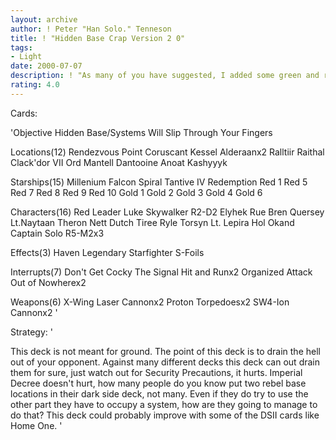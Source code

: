 ```yaml
---
layout: archive
author: ! Peter "Han Solo." Tenneson
title: ! "Hidden Base Crap Version 2 0"
tags:
- Light
date: 2000-07-07
description: ! "As many of you have suggested, I added some green and red to this deck.  How do you like it?"
rating: 4.0
---
```

Cards: 

'Objective
Hidden Base/Systems Will Slip Through Your Fingers

Locations(12)
Rendezvous Point
Coruscant
Kessel
Alderaanx2
Ralltiir
Raithal
Clack'dor VII
Ord Mantell
Dantooine
Anoat
Kashyyyk

Starships(15)
Millenium Falcon
Spiral
Tantive IV
Redemption
Red 1
Red 5
Red 7
Red 8
Red 9
Red 10
Gold 1
Gold 2
Gold 3
Gold 4
Gold 6

Characters(16)
Red Leader
Luke Skywalker
R2-D2
Elyhek Rue
Bren Quersey
Lt.Naytaan
Theron Nett
Dutch
Tiree
Ryle Torsyn
Lt. Lepira
Hol Okand
Captain Solo
R5-M2x3

Effects(3)
Haven
Legendary Starfighter
S-Foils

Interrupts(7)
Don't Get Cocky
The Signal
Hit and Runx2
Organized Attack
Out of Nowherex2

Weapons(6)
X-Wing Laser Cannonx2
Proton Torpedoesx2
SW4-Ion Cannonx2
'

Strategy: '

This deck is not meant for ground.	The point of this deck is to drain the hell out of your opponent.  Against many different decks this deck can out drain them for sure, just watch out for Security Precautions, it hurts.  Imperial Decree doesn't hurt, how many people do you know put two rebel base locations in their dark side deck, not many.  Even if they do try to use the other part they have to occupy a system, how are they going to manage to do that?  This deck could probably improve with some of the DSII cards like Home One.
'